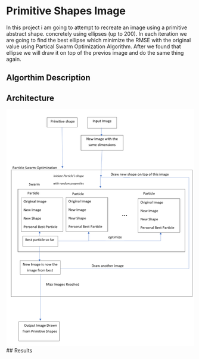 # Primitive Shapes Image

In this project i am going to attempt to recreate an image using a primitive abstract shape.
concretely using ellipses (up to 200).
In each iteration we are going to find the best ellipse which minimize the RMSE with the original value using Partical Swarm Optimization Algorithm.
After we found that ellipse we will draw it on top of the previos image and do the same thing again.

## Algorthim Description

## Architecture
<img src="https://raw.githubusercontent.com/michaeleh/PrimitiveShapesImage/master/resources/architecture.png"/>
## Results
